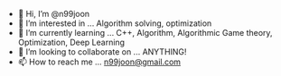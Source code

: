 - 👋 Hi, I’m @n99joon
- 👀 I’m interested in ...  Algorithm solving, optimization
- 🌱 I’m currently learning ... C++, Algorithm, Algorithmic Game theory, Optimization, Deep Learning
- 💞️ I’m looking to collaborate on ... ANYTHING!
- 📫 How to reach me ... n99joon@gmail.com

<!---
n99joon/n99joon is a ✨ special ✨ repository because its `README.md` (this file) appears on your GitHub profile.
You can click the Preview link to take a look at your changes.
--->
